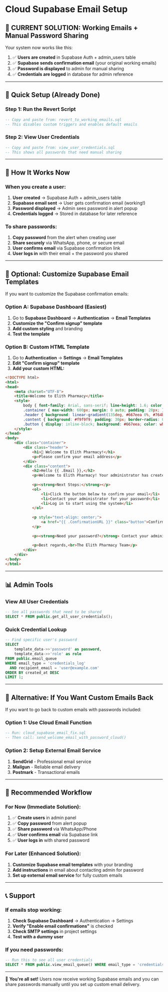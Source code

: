 # Cloud Supabase Email Setup

## 🎯 **CURRENT SOLUTION: Working Emails + Manual Password Sharing**

Your system now works like this:
1. ✅ **Users are created** in Supabase Auth + admin_users table
2. ✅ **Supabase sends confirmation email** (your original working emails)
3. ✅ **Password is displayed** to admin for manual sharing
4. ✅ **Credentials are logged** in database for admin reference

---

## 🚀 **Quick Setup (Already Done)**

### Step 1: Run the Revert Script
```sql
-- Copy and paste from: revert_to_working_emails.sql
-- This disables custom triggers and enables default emails
```

### Step 2: View User Credentials
```sql  
-- Copy and paste from: view_user_credentials.sql
-- This shows all passwords that need manual sharing
```

---

## 📧 **How It Works Now**

### When you create a user:
1. **User created** → Supabase Auth + admin_users table
2. **Supabase email sent** → User gets confirmation email (working!)
3. **Password displayed** → Admin sees password in alert popup
4. **Credentials logged** → Stored in database for later reference

### To share passwords:
1. **Copy password** from the alert when creating user
2. **Share securely** via WhatsApp, phone, or secure email
3. **User confirms email** via Supabase confirmation link
4. **User logs in** with their email + the password you shared

---

## 🔧 **Optional: Customize Supabase Email Templates**

If you want to customize the Supabase confirmation emails:

### Option A: Supabase Dashboard (Easiest)
1. Go to **Supabase Dashboard** → **Authentication** → **Email Templates**
2. **Customize the "Confirm signup" template**
3. **Add custom styling** and branding
4. **Test the template**

### Option B: Custom HTML Template
1. Go to **Authentication** → **Settings** → **Email Templates**
2. **Edit "Confirm signup" template**
3. **Add your custom HTML:**

```html
<!DOCTYPE html>
<html>
<head>
    <meta charset="UTF-8">
    <title>Welcome to Elith Pharmacy</title>
    <style>
        body { font-family: Arial, sans-serif; line-height: 1.6; color: #333; }
        .container { max-width: 600px; margin: 0 auto; padding: 20px; }
        .header { background: linear-gradient(135deg, #667eea 0%, #764ba2 100%); color: white; padding: 30px; text-align: center; border-radius: 10px 10px 0 0; }
        .content { background: #f9f9f9; padding: 30px; border-radius: 0 0 10px 10px; }
        .button { display: inline-block; background: #667eea; color: white; padding: 15px 30px; text-decoration: none; border-radius: 8px; margin: 20px 0; }
    </style>
</head>
<body>
    <div class="container">
        <div class="header">
            <h1>🏥 Welcome to Elith Pharmacy!</h1>
            <p>Please confirm your email address</p>
        </div>
        <div class="content">
            <h2>Hello {{ .Email }},</h2>
            <p>Welcome to Elith Pharmacy! Your administrator has created an account for you.</p>
            
            <p><strong>Next Steps:</strong></p>
            <ol>
                <li>Click the button below to confirm your email</li>
                <li>Contact your administrator for your password</li>
                <li>Log in to start using the system</li>
            </ol>
            
            <p style="text-align: center;">
                <a href="{{ .ConfirmationURL }}" class="button">Confirm Email Address</a>
            </p>
            
            <p><strong>Need your password?</strong> Contact your administrator who will provide your login credentials.</p>
            
            <p>Best regards,<br>The Elith Pharmacy Team</p>
        </div>
    </div>
</body>
</html>
```

---

## 📊 **Admin Tools**

### View All User Credentials
```sql
-- See all passwords that need to be shared
SELECT * FROM public.get_all_user_credentials();
```

### Quick Credential Lookup
```sql
-- Find specific user's password
SELECT 
    template_data->>'password' as password,
    template_data->>'role' as role
FROM public.email_queue 
WHERE email_type = 'credentials_log' 
  AND recipient_email = 'user@example.com'
ORDER BY created_at DESC 
LIMIT 1;
```

---

## 🔄 **Alternative: If You Want Custom Emails Back**

If you want to go back to custom emails with passwords included:

### Option 1: Use Cloud Email Function
```sql
-- Run: cloud_supabase_email_fix.sql
-- Then call: send_welcome_email_with_password_cloud()
```

### Option 2: Setup External Email Service
1. **SendGrid** - Professional email service
2. **Mailgun** - Reliable email delivery
3. **Postmark** - Transactional emails

---

## 🎯 **Recommended Workflow**

### For Now (Immediate Solution):
1. ✅ **Create users** in admin panel
2. ✅ **Copy password** from alert popup
3. ✅ **Share password** via WhatsApp/Phone
4. ✅ **User confirms email** via Supabase link
5. ✅ **User logs in** with shared password

### For Later (Enhanced Solution):
1. **Customize Supabase email templates** with your branding
2. **Add instructions** in email about contacting admin for password
3. **Set up external email service** for fully custom emails

---

## 📞 **Support**

### If emails stop working:
1. **Check Supabase Dashboard** → Authentication → Settings
2. **Verify "Enable email confirmations"** is checked
3. **Check SMTP settings** in project settings
4. **Test with a dummy user**

### If you need passwords:
```sql
-- Run this to see all user credentials
SELECT * FROM public.view_email_queue() WHERE email_type = 'credentials_log';
```

---

🎉 **You're all set!** Users now receive working Supabase emails and you can share passwords manually until you set up custom email delivery. 